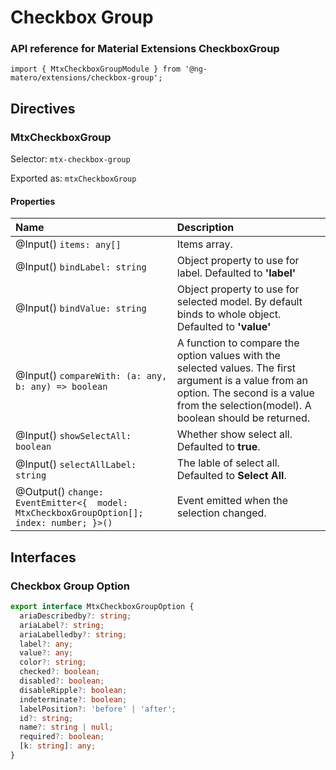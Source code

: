 # Checkbox Group

### API reference for Material Extensions CheckboxGroup

`import { MtxCheckboxGroupModule } from '@ng-matero/extensions/checkbox-group';`

## Directives

### MtxCheckboxGroup

Selector: `mtx-checkbox-group`

Exported as: `mtxCheckboxGroup`

#### **Properties**

| **Name** | Description |
| :--- | :--- |
| @Input\(\) `items: any[]` | Items array. |
| @Input\(\) `bindLabel: string` | Object property to use for label. Defaulted to **'label'** |
| @Input\(\) `bindValue: string` | Object property to use for selected model. By default binds to whole object. Defaulted to **'value'** |
| @Input\(\)  `compareWith: (a: any, b: any) => boolean` | A function to compare the option values with the selected values. The first argument is a value from an option. The second is a value from the selection\(model\). A boolean should be returned. |
| @Input\(\) `showSelectAll: boolean` | Whether show select all. Defaulted to **true**. |
| @Input\(\) `selectAllLabel: string` | The lable of select all. Defaulted to **Select All**. |
| @Output\(\)  `change: EventEmitter<{  model: MtxCheckboxGroupOption[];  index: number; }>()` | Event emitted when the selection changed. |

## Interfaces

### Checkbox Group Option

```typescript
export interface MtxCheckboxGroupOption {
  ariaDescribedby?: string;
  ariaLabel?: string;
  ariaLabelledby?: string;
  label?: any;
  value?: any;
  color?: string;
  checked?: boolean;
  disabled?: boolean;
  disableRipple?: boolean;
  indeterminate?: boolean;
  labelPosition?: 'before' | 'after';
  id?: string;
  name?: string | null;
  required?: boolean;
  [k: string]: any;
}
```

